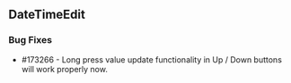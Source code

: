 ## DateTimeEdit

### Bug Fixes


* \#173266 - Long press value update functionality in Up / Down buttons will work properly now. 